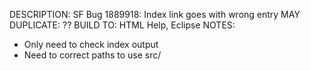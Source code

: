 DESCRIPTION: SF Bug 1889918: Index link goes with wrong entry
MAY DUPLICATE: ??
BUILD TO: HTML Help, Eclipse
NOTES: 
* Only need to check index output
* Need to correct paths to use src/